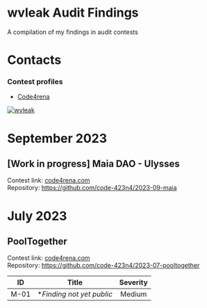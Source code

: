 # wvleak Audit Findings
A compilation of my findings in audit contests
# Contacts
### Contest profiles
* [Code4rena](https://code4rena.com/@wvleak)

<p align="left"> <a href="https://twitter.com/wvleak" target="blank"><img src="https://img.shields.io/twitter/follow/wvleak?logo=twitter&style=for-the-badge" alt="wvleak" /></a> </p>

# September 2023
## [Work in progress] Maia DAO - Ulysses
Contest link: [code4rena.com](https://code4rena.com/contests/2023-09-maia-dao-ulysses#top) <br>
Repository: https://github.com/code-423n4/2023-09-maia
# July 2023
## PoolTogether
Contest link: [code4rena.com](https://code4rena.com/contests/2023-07-pooltogether#top) <br>
Repository: https://github.com/code-423n4/2023-07-pooltogether

|    ID   |   Title    |   Severity    |    
|---    |:-:    |:-:    |
|   M-01    |    *_Finding not yet public_   |    Medium   |   

